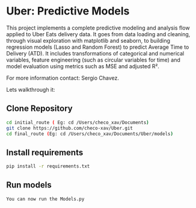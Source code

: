 
# Uber: Predictive Models

This project implements a complete predictive modeling and analysis flow applied to Uber Eats delivery data. It goes from data loading and cleaning, through visual exploration with matplotlib and seaborn, to building regression models (Lasso and Random Forest) to predict Average Time to Delivery (ATD). It includes transformations of categorical and numerical variables, feature engineering (such as circular variables for time) and model evaluation using metrics such as MSE and adjusted R².

For more information contact: Sergio Chavez.


Lets walkthrough it: 

## Clone Repository

```bash
cd initial_route ( Eg: cd /Users/checo_xav/Documents)
git clone https://github.com/checo-xav/Uber.git
cd final_route (Eg: cd /Users/checo_xav/Documents/Uber/models)
```

## Install requirements

```bash
pip install -r requirements.txt
```

## Run models

```bash
You can now run the Models.py
```